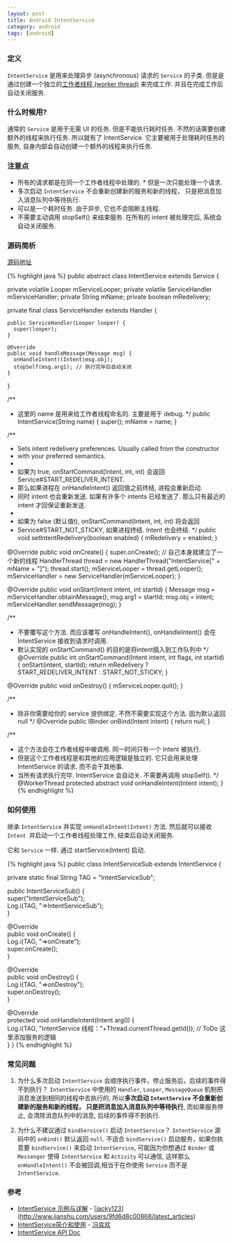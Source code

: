 ```yaml
---
layout: post
title: Android IntentService
category: android
tags: [android]
---
```


### 定义

`IntentService` 是用来处理异步 (asynchronous) 请求的 `Service` 的子类. 但是是通过创建一个独立的[工作者线程 (worker thread)](http://www.ibm.com/developerworks/library/j-jtp0730/) 来完成工作. 并且在完成工作后自动关闭服务.

### 什么时候用?

通常的 `Service` 是用于无需 UI 的任务. 但是不能执行耗时任务. 不然的话需要创建额外的线程来执行任务. 所以就有了 IntentService. 它主要被用于处理耗时任务的服务, 自身内部会自动创建一个额外的线程来执行任务.

### 注意点

* 所有的请求都是在同一个工作者线程中处理的.
* 但是一次只能处理一个请求.
* 多次启动 `IntentService` 不会重新创建新的服务和新的线程， 只是把消息加入消息队列中等待执行. 
* 可以是一个耗时任务. 由于异步, 它也不会阻断主线程. 
* 不需要主动调用 stopSelf() 来结束服务. 在所有的 intent 被处理完后, 系统会自动关闭服务.

### 源码简析

[源码地址](https://android.googlesource.com/platform/frameworks/base/+/master/core/java/android/app/IntentService.java)

{% highlight java %}
public abstract class IntentService extends Service {

  private volatile Looper mServiceLooper;
  private volatile ServiceHandler mServiceHandler;
  private String mName;
  private boolean mRedelivery;

  private final class ServiceHandler extends Handler {

    public ServiceHandler(Looper looper) {
      super(looper);
    }

    @Override
    public void handleMessage(Message msg) {
      onHandleIntent((Intent)msg.obj);
      stopSelf(msg.arg1); // 执行完毕后自动关闭
    }
  }

  /**
  * 这里的 name 是用来给工作者线程命名的. 主要是用于 debug.
  */
  public IntentService(String name) {
    super();
    mName = name;
  }

  /**
  * Sets intent redelivery preferences. Usually called from the constructor
  * with your preferred semantics.
  *
  * 如果为 true, onStartCommand(Intent, int, int) 会返回 Service#START_REDELIVER_INTENT. 
  * 那么如果进程在 onHandleIntent() 返回值之前终结, 进程会重新启动. 
  * 同时 intent 也会重新发送. 如果有许多个 intents 已经发送了. 那么只有最近的 intent 才回保证重新发送.
  *
  * 如果为 false (默认值t), onStartCommand(Intent, int, int) 将会返回
  * Service#START_NOT_STICKY, 如果进程终结. Intent 也会终结.
  */
  public void setIntentRedelivery(boolean enabled) {
    mRedelivery = enabled;
  }

  @Override
  public void onCreate() {
    super.onCreate();
    // 自己本身就建立了一个新的线程
    HandlerThread thread = new HandlerThread("IntentService[" + mName + "]");
    thread.start();
    mServiceLooper = thread.getLooper();
    mServiceHandler = new ServiceHandler(mServiceLooper);
  }

  @Override
  public void onStart(Intent intent, int startId) {
    Message msg = mServiceHandler.obtainMessage();
    msg.arg1 = startId;
    msg.obj = intent;
    mServiceHandler.sendMessage(msg);
  }

  /**
   * 不要覆写这个方法. 而应该覆写 onHandleIntent(), onHandleIntent() 会在 IntentService 接收到请求时调用.
   * 默认实现的 onStartCommand() 的目的是将intent插入到工作队列中
   */
  @Override
  public int onStartCommand(Intent intent, int flags, int startId) {
    onStart(intent, startId);
    return mRedelivery ? START_REDELIVER_INTENT : START_NOT_STICKY;
  }

  @Override
  public void onDestroy() {
    mServiceLooper.quit();
  }

  /**
   * 除非你需要给你的 service 提供绑定. 不然不需要实现这个方法. 因为默认返回 null
   */
  @Override
  public IBinder onBind(Intent intent) {
    return null;
  }

  /**
   * 这个方法会在工作者线程中被调用. 同一时间只有一个 Intent 被执行. 
   * 但是这个工作者线程是和其他的应用逻辑是独立的. 它只会用来处理 IntentService 的请求. 而不会干其他事. 
   * 当所有请求执行完毕. IntentService 会自动关. 不需要再调用 stopSelf(). 
   */
  @WorkerThread
  protected abstract void onHandleIntent(Intent intent);
}
{% endhighlight %}

### 如何使用

继承 `IntentService` 并实现 `onHandleIntent(Intent)` 方法. 然后就可以接收 `Intent `并启动一个工作者线程处理工作, 结束后自动关闭服务.

它和 `Service` 一样. 通过 startService(Intent) 启动.

{% highlight java %}
public class IntentServiceSub extends IntentService {    

  private static final String TAG = "IntentServiceSub";    

  public IntentServiceSub() {        
    super("IntentServiceSub");        
    Log.i(TAG, "=>IntentServiceSub");    
  }    
   
  @Override    
  public void onCreate() {        
    Log.i(TAG, "=>onCreate");        
    super.onCreate();    
  }    
  
  @Override    
  public void onDestroy() {        
    Log.i(TAG, "=>onDestroy");        
    super.onDestroy();   
  }    

  @Override    
  protected void onHandleIntent(Intent arg0) {        
    Log.i(TAG, "IntentService 线程："+Thread.currentThread.getId());
    // ToDo 这里添加服务的逻辑                   
  }
}
{% endhighlight %}

### 常见问题

1. 为什么多次启动 `IntentService` 会顺序执行事件，停止服务后，后续的事件得不到执行？
`IntentService` 中使用的 `Handler`, `Looper`, `MessageQueue` 机制把消息发送到相同的线程中去执行的, 所以**多次启动 `IntentService` 不会重新创建新的服务和新的线程， 只是把消息加入消息队列中等待执行**, 而如果服务停止, 会清除消息队列中的消息, 后续的事件得不到执行.

2. 为什么不建议通过 `bindService()` 启动 `IntentService`？
`IntentService` 源码中的 `onBind()` 默认返回 `null`. 不适合 `bindService()` 启动服务，如果你执意要 `bindService()` 来启动 `IntentService`, 可能因为你想通过 `Binder` 或 `Messenger` 使得 `IntentService` 和 `Activity` 可以通信, 这样那么 `onHandleIntent()` 不会被回调,相当于在你使用 `Service` 而不是 `IntentService`.

### 参考

* [IntentService 示例与详解](http://www.jianshu.com/p/edbd9e21542b) - [[jacky123](http://www.jianshu.com/users/9fd6d8c00868)](http://www.jianshu.com/users/9fd6d8c00868/latest_articles)
* [IntentService简介和使用](http://www.jianshu.com/p/6f97028a26f9) - [冯奕欢](http://www.jianshu.com/users/444dabff6bef)
* [IntentService API Doc](https://developer.android.com/reference/android/app/IntentService.html)
